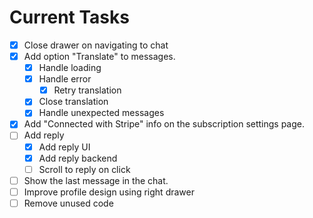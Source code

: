 # Current Tasks

- [x] Close drawer on navigating to chat
- [x] Add option "Translate" to messages.
  - [x] Handle loading
  - [x] Handle error
    - [x] Retry translation
  - [x] Close translation
  - [x] Handle unexpected messages
- [x] Add "Connected with Stripe" info on the subscription settings page.
- [ ] Add reply
  - [x] Add reply UI
  - [x] Add reply backend
  - [ ] Scroll to reply on click
- [ ] Show the last message in the chat.
- [ ] Improve profile design using right drawer
- [ ] Remove unused code

